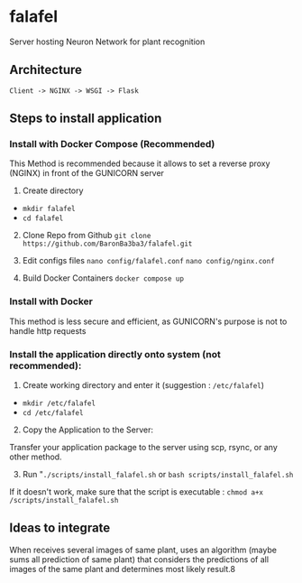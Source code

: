 # falafel

Server hosting Neuron Network for plant recognition



## Architecture 

`Client -> NGINX -> WSGI -> Flask`




## Steps to install application

### Install with Docker Compose (Recommended)
This Method is recommended because it allows to set a reverse proxy (NGINX) in front of the GUNICORN server


1. Create directory
- `mkdir falafel`
- `cd falafel`

2. Clone Repo from Github
`git clone https://github.com/BaronBa3ba3/falafel.git`

3. Edit configs files
`nano config/falafel.conf`
`nano config/nginx.conf`

4. Build Docker Containers
`docker compose up`


### Install with Docker
This method is less secure and efficient, as GUNICORN's purpose is not to handle http requests




### Install the application directly onto system (not recommended):

1. Create working directory and enter it (suggestion : `/etc/falafel`)

- `mkdir /etc/falafel`
- `cd /etc/falafel`

2. Copy the Application to the Server:

Transfer your application package to the server using scp, rsync, or any other method.


3. Run "`./scripts/install_falafel.sh`  or `bash scripts/install_falafel.sh`

If it doesn't work, make sure that the script is executable : `chmod a+x /scripts/install_falafel.sh`




## Ideas to integrate

When receives several images of same plant, uses an algorithm (maybe sums all prediction of same plant) that considers the predictions of all images of the same plant and determines most likely result.8

